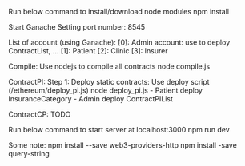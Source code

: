 Run below command to install/download node modules
	npm install
	
Start Ganache
	Setting port number: 8545

List of account (using Ganache):
	[0]: Admin account: use to deploy ContractList, ...
	[1]: Patient
	[2]: Clinic
	[3]: Insurer
	
Compile:
	Use nodejs to compile all contracts
		node compile.js
	
ContractPI:
Step 1: Deploy static contracts:
	Use deploy script (/ethereum/deploy_pi.js)
	node deploy_pi.js
		- Patient deploy InsuranceCategory
		- Admin deploy ContractPIList
		
ContractCP:
	TODO

Run below command to start server at localhost:3000
	npm run dev
	
Some note:
	npm install --save web3-providers-http
	npm install -save query-string



